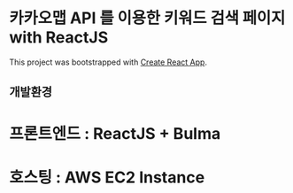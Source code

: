 # 카카오맵 API 를 이용한 키워드 검색 페이지 with ReactJS

This project was bootstrapped with [Create React App](https://github.com/facebook/create-react-app).

## 개발환경 

# 프론트엔드 : ReactJS + Bulma
# 호스팅 : AWS EC2 Instance





